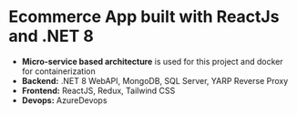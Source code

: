 # Ecommerce App built with ReactJs and .NET 8

- **Micro-service based architecture** is used for this project and docker for containerization
- **Backend:** .NET 8 WebAPI, MongoDB, SQL Server, YARP Reverse Proxy  
- **Frontend:** ReactJS, Redux, Tailwind CSS  
- **Devops:** AzureDevops
